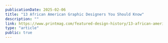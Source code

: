 ```yaml
---
publicationDate: 2025-02-06
title: "13 African American Graphic Designers You Should Know"
description: ""
link: https://www.printmag.com/featured-design-history/13-african-american-graphic-designers-you-should-know/?ref=sidebar
type: "article"
public: true
---
```

